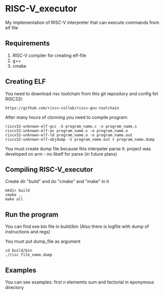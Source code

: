 # RISC-V_executor
My implementation of RISC-V interpreter that can execute commands from elf file

## Requirements
  1. RISC-V compiler for creating elf-file
  2. g++
  3. cmake
  
 ## Creating ELF
  You need to download risc toolchain from this git repository and config fot RISC32I:
```
https://github.com/riscv-collab/riscv-gnu-toolchain
``` 

After many hours of clonning you need to compile program:
```
riscv32-unknown-elf-gcc -S program_name.c -o program_name.s
riscv32-unknown-elf-as program_name.s -o program_name.o
riscv32-unknown-elf-ld program_name.o -o program_name.out
riscv32-unknown-elf-objdump -S program_name.out > program_name.dump
```
You must create dump file because this interpeter parse it: project was developed on arm - no libelf for parse (in future plans)

## Compiling RISC-V_executor

Create dir "build" and do "cmake" and "make" in it 
```
mkdir build
cmake ..
make all
```
## Run the program

You can find exe bin file in build/bin
(Also there is logfile with dump of instructions and regs)

You must put dump_file as argument

```
cd build/bin
./risc file_name.dump
```

## Examples 
You can see examples: first n elememts sum and factorial in eponymous directory
